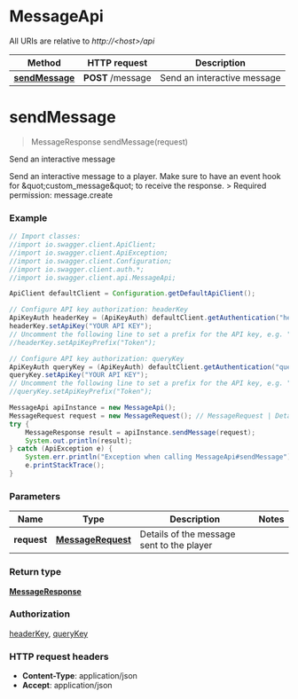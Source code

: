 # MessageApi

All URIs are relative to *http://&lt;host&gt;/api*

Method | HTTP request | Description
------------- | ------------- | -------------
[**sendMessage**](MessageApi.md#sendMessage) | **POST** /message | Send an interactive message


<a name="sendMessage"></a>
# **sendMessage**
> MessageResponse sendMessage(request)

Send an interactive message

Send an interactive message to a player. Make sure to have an event hook for \&quot;custom_message\&quot; to receive the response.  &gt; Required permission: message.create 

### Example
```java
// Import classes:
//import io.swagger.client.ApiClient;
//import io.swagger.client.ApiException;
//import io.swagger.client.Configuration;
//import io.swagger.client.auth.*;
//import io.swagger.client.api.MessageApi;

ApiClient defaultClient = Configuration.getDefaultApiClient();

// Configure API key authorization: headerKey
ApiKeyAuth headerKey = (ApiKeyAuth) defaultClient.getAuthentication("headerKey");
headerKey.setApiKey("YOUR API KEY");
// Uncomment the following line to set a prefix for the API key, e.g. "Token" (defaults to null)
//headerKey.setApiKeyPrefix("Token");

// Configure API key authorization: queryKey
ApiKeyAuth queryKey = (ApiKeyAuth) defaultClient.getAuthentication("queryKey");
queryKey.setApiKey("YOUR API KEY");
// Uncomment the following line to set a prefix for the API key, e.g. "Token" (defaults to null)
//queryKey.setApiKeyPrefix("Token");

MessageApi apiInstance = new MessageApi();
MessageRequest request = new MessageRequest(); // MessageRequest | Details of the message sent to the player
try {
    MessageResponse result = apiInstance.sendMessage(request);
    System.out.println(result);
} catch (ApiException e) {
    System.err.println("Exception when calling MessageApi#sendMessage");
    e.printStackTrace();
}
```

### Parameters

Name | Type | Description  | Notes
------------- | ------------- | ------------- | -------------
 **request** | [**MessageRequest**](MessageRequest.md)| Details of the message sent to the player |

### Return type

[**MessageResponse**](MessageResponse.md)

### Authorization

[headerKey](../README.md#headerKey), [queryKey](../README.md#queryKey)

### HTTP request headers

 - **Content-Type**: application/json
 - **Accept**: application/json

